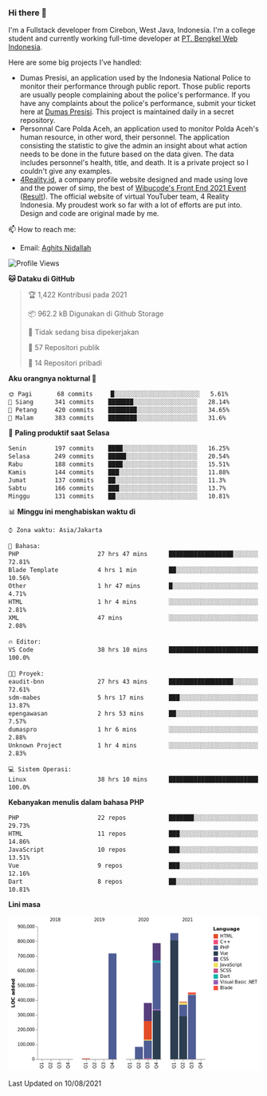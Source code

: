 ### Hi there 👋
I'm a Fullstack developer from Cirebon, West Java, Indonesia. I'm a college student and currently working full-time developer at [PT. Bengkel Web Indonesia](https://github.com/PT-Bengkel-Web-Indonesia).

Here are some big projects I've handled:
- Dumas Presisi, an application used by the Indonesia National Police to monitor their performance through public report. Those public reports are usually people complaining about the police's performance. If you have any complaints about the police's performance, submit your ticket here at [Dumas Presisi](https://dumaspresisi.polri.go.id/dumaspro). This project is maintained daily in a secret repository.
- Personnal Care Polda Aceh, an application used to monitor Polda Aceh's human resource, in other word, their personnel. The application consisting the statistic to give the admin an insight about what action needs to be done in the future based on the data given. The data includes personnel's health, title, and death. It is a private project so I couldn't give any examples.
- [4Reality.id](https://4reality.id), a company profile website designed and made using love and the power of simp, the best of [Wibucode's Front End 2021 Event](https://github.com/wibucode02/submision-event-frontend-2021) ([Result](https://github.com/wibucode02/top-5-pemenang-event-front-end-wibucode-2021)). The official website of virtual YouTuber team, 4 Reality Indonesia. My proudest work so far with a lot of efforts are put into. Design and code are original made by me.

📫 How to reach me:
- Email: [Aghits Nidallah](mailto:yourlovelydev@gmail.com)

<!--START_SECTION:waka-->
![Profile Views](http://img.shields.io/badge/Profil%20dilihat-4-blue)

**🐱 Dataku di GitHub** 

> 🏆 1,422 Kontribusi pada 2021
 > 
> 📦 962.2 kB Digunakan di Github Storage 
 > 
> 🚫 Tidak sedang bisa dipekerjakan
 > 
> 📜 57 Repositori publik 
 > 
> 🔑 14 Repositori pribadi  
 > 
**Aku orangnya nokturnal 🦉** 

```text
🌞 Pagi       68 commits     █░░░░░░░░░░░░░░░░░░░░░░░░   5.61% 
🌆 Siang      341 commits    ███████░░░░░░░░░░░░░░░░░░   28.14% 
🌃 Petang     420 commits    ████████░░░░░░░░░░░░░░░░░   34.65% 
🌙 Malam      383 commits    ████████░░░░░░░░░░░░░░░░░   31.6%

```
📅 **Paling produktif saat Selasa** 

```text
Senin        197 commits    ████░░░░░░░░░░░░░░░░░░░░░   16.25% 
Selasa       249 commits    █████░░░░░░░░░░░░░░░░░░░░   20.54% 
Rabu         188 commits    ████░░░░░░░░░░░░░░░░░░░░░   15.51% 
Kamis        144 commits    ███░░░░░░░░░░░░░░░░░░░░░░   11.88% 
Jumat        137 commits    ██░░░░░░░░░░░░░░░░░░░░░░░   11.3% 
Sabtu        166 commits    ███░░░░░░░░░░░░░░░░░░░░░░   13.7% 
Minggu       131 commits    ██░░░░░░░░░░░░░░░░░░░░░░░   10.81%

```


📊 **Minggu ini menghabiskan waktu di** 

```text
⌚︎ Zona waktu: Asia/Jakarta

💬 Bahasa: 
PHP                      27 hrs 47 mins      ██████████████████░░░░░░░   72.81% 
Blade Template           4 hrs 1 min         ██░░░░░░░░░░░░░░░░░░░░░░░   10.56% 
Other                    1 hr 47 mins        █░░░░░░░░░░░░░░░░░░░░░░░░   4.71% 
HTML                     1 hr 4 mins         ░░░░░░░░░░░░░░░░░░░░░░░░░   2.81% 
XML                      47 mins             ░░░░░░░░░░░░░░░░░░░░░░░░░   2.08%

🔥 Editor: 
VS Code                  38 hrs 10 mins      █████████████████████████   100.0%

🐱‍💻 Proyek: 
eaudit-bnn               27 hrs 43 mins      ██████████████████░░░░░░░   72.61% 
sdm-mabes                5 hrs 17 mins       ███░░░░░░░░░░░░░░░░░░░░░░   13.87% 
epengawasan              2 hrs 53 mins       ██░░░░░░░░░░░░░░░░░░░░░░░   7.57% 
dumaspro                 1 hr 6 mins         ░░░░░░░░░░░░░░░░░░░░░░░░░   2.88% 
Unknown Project          1 hr 4 mins         ░░░░░░░░░░░░░░░░░░░░░░░░░   2.83%

💻 Sistem Operasi: 
Linux                    38 hrs 10 mins      █████████████████████████   100.0%

```

**Kebanyakan menulis dalam bahasa PHP** 

```text
PHP                      22 repos            ███████░░░░░░░░░░░░░░░░░░   29.73% 
HTML                     11 repos            ███░░░░░░░░░░░░░░░░░░░░░░   14.86% 
JavaScript               10 repos            ███░░░░░░░░░░░░░░░░░░░░░░   13.51% 
Vue                      9 repos             ███░░░░░░░░░░░░░░░░░░░░░░   12.16% 
Dart                     8 repos             ██░░░░░░░░░░░░░░░░░░░░░░░   10.81%

```


**Lini masa**

![Chart not found](https://raw.githubusercontent.com/NikarashiHatsu/NikarashiHatsu/master/charts/bar_graph.png) 


 Last Updated on 10/08/2021
<!--END_SECTION:waka-->
